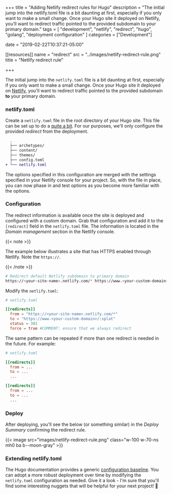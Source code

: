 +++
title = "Adding Netlify redirect rules for Hugo"
description = "The initial jump into the netlify.toml file is a bit daunting at first, especially if you only want to make a small change. Once your Hugo site it deployed on Netlify, you’ll want to redirect traffic pointed to the provided subdomain to your primary domain."
tags = [
  "development", 
  "netlify", 
  "redirect", 
  "hugo",
  "golang",
  "deployment configuration"
  ]
categories = ["Development"]

date = "2019-02-22T10:37:21-05:00"

[[resources]]
  name = "redirect"
  src = "../images/netlify-redirect-rule.png"
  title = "Netlify redirect rule"

+++

The initial jump into the `netlify.toml` file is a bit daunting at first, especially if you only want to make a small change. Once your Hugo site it deployed on [Netlify](https://www.netlify.com/), you'll want to redirect traffic pointed to the provided subdomain **to** your primary domain.

### netlify.toml

Create a `netlify.toml` file in the root directory of your Hugo site. This file can be set up to do a [quite a bit](https://www.netlify.com/docs/netlify-toml-reference/). For our purposes, we'll only configure the provided _redirect_ from the deployment.

```diff
  .
  ├── archetypes/
  ├── content/
  ├── themes/
  ├── config.toml
+ └── netlify.toml
```

The options specified in this configuration are merged with the settings specified in your Netlify console for your project. So, with the file in place, you can now phase in and test options as you become more familiar with the options.

### Configuration

The redirect information is available once the site is deployed and configured with a custom domain. Grab that configuration and add it to the `[redirect]` field in the `netlify.toml` file. The information is located in the _Domain management_ section in the Netlify console.

{{< note >}}

The example below illustrates a site that has HTTPS enabled through Netlify. Note the `https://`.

{{< /note >}}

```sh
# Redirect default Netlify subdomain to primary domain
https://<your-site-name>.netlify.com/* https://www.<your-custom-domain>/:splat 301!
```

Modify the `netlify.toml`:

```toml
# netlify.toml

[[redirects]]
  from = "https://<your-site-name>.netlify.com/*"
  to = "https://www.<your-custom-domain>/:splat"
  status = 301
  force = true #COMMENT: ensure that we always redirect
```

The same pattern can be repeated if more than one redirect is needed in the future. For example:

```toml
# netlify.toml

[[redirects]]
  from = ...
  to = ...
  ...

[[redirects]]
  from = ...
  to = ...
  ...

```

### Deploy

After deploying, you'll see the below (or something similar) in the _Deploy Summary_ confirming the redirect rule.

{{< image src="images/netlify-redirect-rule.png" class="w-100 w-70-ns mh0 ba b--moon-gray" >}}

### Extending netlify.toml

The Hugo documentation provides a generic [configuration baseline](https://gohugo.io/hosting-and-deployment/hosting-on-netlify/). You can adopt a more robust deployment over time by modifying the `netlify.toml` configuration as needed. Give it a look - I'm sure that you'll find some interesting nuggets that will be helpful for your next project! :tada:
